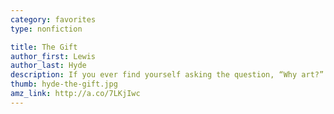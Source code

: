 ```yaml
---
category: favorites
type: nonfiction

title: The Gift
author_first: Lewis
author_last: Hyde
description: If you ever find yourself asking the question, “Why art?” — why music, movies, paintings, photography, books, why listen to or look at these things, why make them — then you’re who Hyde wrote for. He shows why neither art nor the artist can ever be rightly valued by modern economics, a value system that so predominates our thinking, and why a different economics — the gift economy, based on generosity and goodwill — is the rightful domain of creativity.
thumb: hyde-the-gift.jpg
amz_link: http://a.co/7LKjIwc
---
```

